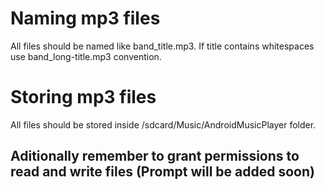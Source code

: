 # Naming mp3 files
All files should be named like band_title.mp3.
If title contains whitespaces use band_long-title.mp3 convention.

# Storing mp3 files
All files should be stored inside /sdcard/Music/AndroidMusicPlayer folder.

## Aditionally remember to grant permissions to read and write files (Prompt will be added soon)

